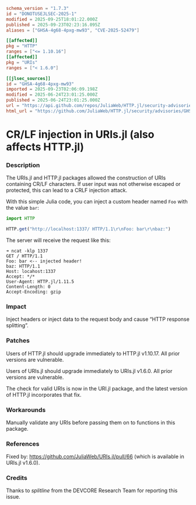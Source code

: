 ```toml
schema_version = "1.7.3"
id = "DONOTUSEJLSEC-2025-1"
modified = 2025-09-25T18:01:22.000Z
published = 2025-09-23T02:23:16.095Z
aliases = ["GHSA-4g68-4pxg-mw93", "CVE-2025-52479"]

[[affected]]
pkg = "HTTP"
ranges = ["<= 1.10.16"]
[[affected]]
pkg = "URIs"
ranges = ["< 1.6.0"]

[[jlsec_sources]]
id = "GHSA-4g68-4pxg-mw93"
imported = 2025-09-23T02:06:09.198Z
modified = 2025-06-24T23:01:25.000Z
published = 2025-06-24T23:01:25.000Z
url = "https://api.github.com/repos/JuliaWeb/HTTP.jl/security-advisories/GHSA-4g68-4pxg-mw93"
html_url = "https://github.com/JuliaWeb/HTTP.jl/security/advisories/GHSA-4g68-4pxg-mw93"
```

# CR/LF injection in URIs.jl (also affects HTTP.jl)

### Description

The URIs.jl and HTTP.jl packages allowed the construction of URIs containing CR/LF characters. If user input was not otherwise escaped or protected, this can lead to a CRLF injection attack.

With this simple Julia code, you can inject a custom header named `Foo` with the value `bar`:

```julia
import HTTP

HTTP.get("http://localhost:1337/ HTTP/1.1\r\nFoo: bar\r\nbaz:")
```

The server will receive the request like this:

```
➜ ncat -klp 1337
GET / HTTP/1.1
Foo: bar <-- injected header!
baz: HTTP/1.1
Host: locahost:1337
Accept: */*
User-Agent: HTTP.jl/1.11.5
Content-Length: 0
Accept-Encoding: gzip
```

### Impact

Inject headers or inject data to the request body and cause “HTTP response splitting”.

### Patches

Users of HTTP.jl should upgrade immediately to HTTP.jl v1.10.17. All prior versions are vulnerable.

Users of URIs.jl should upgrade immediately to URIs.jl v1.6.0. All prior versions are vulnerable.

The check for valid URIs is now in the URI.jl package, and the latest version of HTTP.jl incorporates that fix.

### Workarounds

Manually validate any URIs before passing them on to functions in this package.

### References

Fixed by: https://github.com/JuliaWeb/URIs.jl/pull/66 (which is available in URIs.jl v1.6.0).

### Credits

Thanks to *splitline* from the DEVCORE Research Team for reporting this issue.

